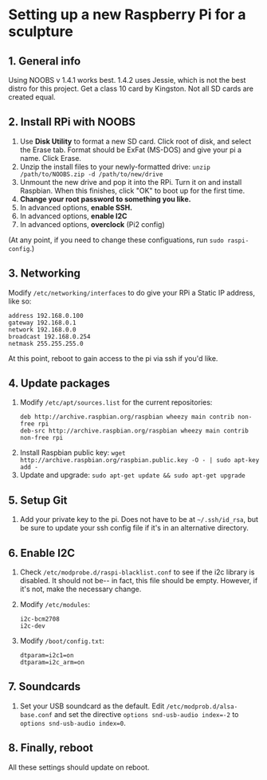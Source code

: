#	Setting up a new Raspberry Pi for a sculpture

##	1. General info

Using NOOBS v 1.4.1 works best.  1.4.2 uses Jessie, which is not the best distro for this project.  Get a class 10 card by Kingston.  Not all SD cards are created equal.

##	2. Install RPi with NOOBS

1.	Use **Disk Utility** to format a new SD card. Click root of disk, and select the Erase tab.  Format should be ExFat (MS-DOS) and give your pi a name. Click Erase. 
1.	Unzip the install files to your newly-formatted drive:
	`unzip /path/to/NOOBS.zip -d /path/to/new/drive`
1.	Unmount the new drive and pop it into the RPi.  Turn it on and install Raspbian.  When this finishes, click "OK" to boot up for the first time.
1.	**Change your root password to something you like.**
1.	In advanced options, **enable SSH.**
1.	In advanced options, **enable I2C**
1.	In advanced options, **overclock** (Pi2 config)

(At any point, if you need to change these configuations, run `sudo raspi-config`.)

##	3. Networking

Modify `/etc/networking/interfaces` to do give your RPi a Static IP address, like so:

```
address 192.168.0.100
gateway 192.168.0.1
network 192.168.0.0
broadcast 192.168.0.254
netmask 255.255.255.0
```

At this point, reboot to gain access to the pi via ssh if you'd like.

##	4. Update packages

1.	Modify `/etc/apt/sources.list` for the current repositories:
	```
	deb http://archive.raspbian.org/raspbian wheezy main contrib non-free rpi
	deb-src http://archive.raspbian.org/raspbian wheezy main contrib non-free rpi
	```
1.	Install Raspbian public key:
	`wget http://archive.raspbian.org/raspbian.public.key -O - | sudo apt-key add -`
1.	Update and upgrade:
	`sudo apt-get update && sudo apt-get upgrade`

##	5. Setup Git

1.	Add your private key to the pi.  Does not have to be at `~/.ssh/id_rsa`, but be sure to update your ssh config file if it's in an alternative directory.

##	6. Enable I2C

1.	Check `/etc/modprobe.d/raspi-blacklist.conf` to see if the i2c library is disabled.  It should not be-- in fact, this file should be empty.  However, if it's not, make the necessary change.

1.	Modify `/etc/modules`:
	```
	i2c-bcm2708
	i2c-dev
	```

1.	Modify `/boot/config.txt`:
	```
	dtparam=i2c1=on
	dtparam=i2c_arm=on
	```

##	7. Soundcards

1.	Set your USB soundcard as the default.  Edit `/etc/modprob.d/alsa-base.conf` and set the directive `options snd-usb-audio index=-2` to `options snd-usb-audio index=0`.

##	8. Finally, reboot

All these settings should update on reboot.